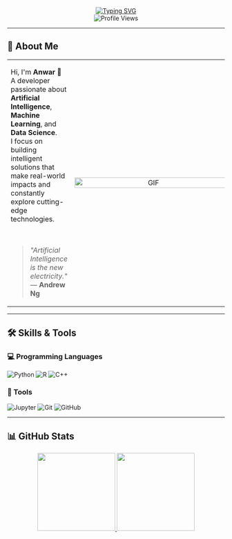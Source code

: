 <div align="center">
  <a href="https://git.io/typing-svg">
    <img src="https://readme-typing-svg.herokuapp.com?font=Rock+Salt&size=40&duration=4000&pause=1000&color=F39C12&center=true&vCenter=true&width=800&height=70&lines=Thanks+God%2C+I'm+An+Engineer;Machine+Learning+Is+My+Weapon" alt="Typing SVG" />
  </a>
</div>

<div align="center">
  <img src="https://komarev.com/ghpvc/?username=mkasplanwar&style=for-the-badge&color=F39C12" alt="Profile Views"/>
</div>

---

## 🧠 About Me

<table>
<tr>
<td valign="top">

Hi, I'm **Anwar** 👋  
A developer passionate about **Artificial Intelligence**, **Machine Learning**, and **Data Science**.  
I focus on building intelligent solutions that make real-world impacts and constantly explore cutting-edge technologies.

<br>

> *"Artificial Intelligence is the new electricity."* — **Andrew Ng**

</td>
<td align="center" valign="middle" style="min-width:350px;">
<img src="https://cdn.dribbble.com/userupload/21374609/file/original-aab4fed54e17b77f5da6c9a4a0931a74.gif" width="100%" style="max-width:350px;" alt="GIF"/>
</td>
</tr>
</table>

---

## 🛠 Skills & Tools

### 💻 Programming Languages
![Python](https://img.shields.io/badge/Python-3776AB?style=for-the-badge&logo=python&logoColor=white)
![R](https://img.shields.io/badge/R-276DC3?style=for-the-badge&logo=r&logoColor=white)
![C++](https://img.shields.io/badge/C++-00599C?style=for-the-badge&logo=cplusplus&logoColor=white)

### 🔧 Tools
![Jupyter](https://img.shields.io/badge/Jupyter-F37626?style=for-the-badge&logo=jupyter&logoColor=white)
![Git](https://img.shields.io/badge/Git-F05032?style=for-the-badge&logo=git&logoColor=white)
![GitHub](https://img.shields.io/badge/GitHub-181717?style=for-the-badge&logo=github&logoColor=white)

---

## 📊 GitHub Stats

<p align="center">
<a href="https://github.com/mkasplanwar">
  <img height="180em" src="https://github-readme-stats-eight-theta.vercel.app/api?username=mkasplanwar&show_icons=true&theme=tokyonight&include_all_commits=true&count_private=true"/>
  <img height="180em" src="https://github-readme-stats-eight-theta.vercel.app/api/top-langs/?username=mkasplanwar&hide=html,css&layout=compact&langs_count=8&theme=tokyonight"/>
</a>
</p>
